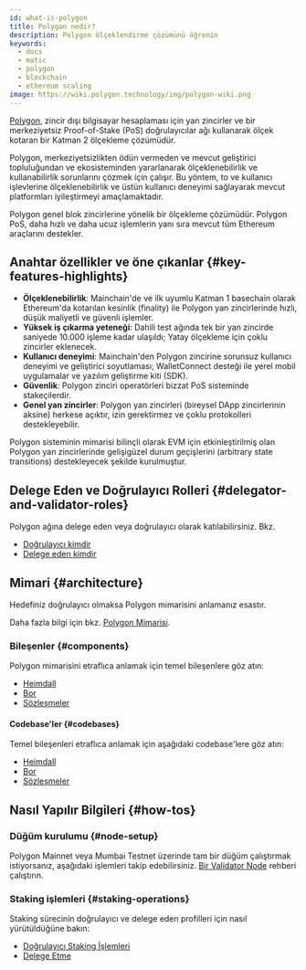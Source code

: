 ```yaml
---
id: what-is-polygon
title: Polygon nedir?
description: Polygon ölçeklendirme çözümünü öğrenin
keywords:
  - docs
  - matic
  - polygon
  - blockchain
  - ethereum scaling
image: https://wiki.polygon.technology/img/polygon-wiki.png
---
```


[Polygon](https://polygon.technology/), zincir dışı bilgisayar hesaplaması için yan zincirler ve bir merkeziyetsiz Proof-of-Stake (PoS) doğrulayıcılar ağı kullanarak ölçek kotaran bir Katman 2 ölçekleme çözümüdür.

Polygon, merkeziyetsizlikten ödün vermeden ve mevcut geliştirici topluluğundan ve ekosisteminden yararlanarak ölçeklenebilirlik ve kullanabilirlik sorunlarını çözmek için çalışır. Bu yöntem, to ve kullanıcı işlevlerine ölçeklenebilirlik ve üstün kullanıcı deneyimi sağlayarak mevcut platformları iyileştirmeyi amaçlamaktadır.

Polygon genel blok zincirlerine yönelik bir ölçekleme çözümüdür. Polygon PoS, daha hızlı ve daha ucuz işlemlerin yanı sıra mevcut tüm Ethereum araçlarını destekler.

## Anahtar özellikler ve öne çıkanlar {#key-features-highlights}

- **Ölçeklenebilirlik**: Mainchain'de ve ilk uyumlu Katman 1 basechain olarak Ethereum'da kotarılan kesinlik (finality) ile Polygon yan zincirlerinde hızlı, düşük maliyetli ve güvenli işlemler.
- **Yüksek iş çıkarma yeteneği**: Dahili test ağında tek bir yan zincirde saniyede 10.000 işleme kadar ulaşıldı; Yatay ölçekleme için çoklu zincirler eklenecek.
- **Kullanıcı deneyimi**: Mainchain'den Polygon zincirine sorunsuz kullanıcı deneyimi ve geliştirici soyutlaması; WalletConnect desteği ile yerel mobil uygulamalar ve yazılım geliştirme kiti (SDK).
- **Güvenlik**: Polygon zinciri operatörleri bizzat PoS sisteminde stakeçilerdir.
- **Genel yan zincirler**: Polygon yan zincirleri (bireysel DApp zincirlerinin aksine) herkese açıktır, izin gerektirmez ve çoklu protokolleri destekleyebilir.

Polygon sisteminin mimarisi bilinçli olarak EVM için etkinleştirilmiş olan Polygon yan zincirlerinde gelişigüzel durum geçişlerini (arbitrary state transitions) destekleyecek şekilde kurulmuştur.

## Delege Eden ve Doğrulayıcı Rolleri {#delegator-and-validator-roles}

Polygon ağına delege eden veya doğrulayıcı olarak katılabilirsiniz. Bkz.

* [Doğrulayıcı kimdir](/docs/maintain/polygon-basics/who-is-validator)
* [Delege eden kimdir](/docs/maintain/polygon-basics/who-is-delegator)

## Mimari {#architecture}

Hedefiniz doğrulayıcı olmaksa Polygon mimarisini anlamanız esastır.

Daha fazla bilgi için bkz. [Polygon Mimarisi](/docs/maintain/validator/architecture).

### Bileşenler {#components}

Polygon mimarisini etraflıca anlamak için temel bileşenlere göz atın:

* [Heimdall](/docs/pos/heimdall/overview)
* [Bor](/docs/pos/bor/overview)
* [Sözleşmeler](/docs/pos/contracts/stakingmanager)

#### Codebase'ler {#codebases}

Temel bileşenleri etraflıca anlamak için aşağıdaki codebase'lere göz atın:

* [Heimdall](https://github.com/maticnetwork/heimdall)
* [Bor](https://github.com/maticnetwork/bor)
* [Sözleşmeler](https://github.com/maticnetwork/contracts)

## Nasıl Yapılır Bilgileri {#how-tos}

### Düğüm kurulumu {#node-setup}

Polygon Mainnet veya Mumbai Testnet üzerinde tam bir düğüm çalıştırmak istiyorsanız, aşağıdaki işlemleri takip edebilirsiniz. [Bir Validator Node](/maintain/validate/run-validator.md) rehberi çalıştırın.

### Staking işlemleri {#staking-operations}

Staking sürecinin doğrulayıcı ve delege eden profilleri için nasıl yürütüldüğüne bakın:

* [Doğrulayıcı Staking İşlemleri](docs/maintain/validate/validator-staking-operations)
* [Delege Etme](/docs/maintain/delegate/delegate)
